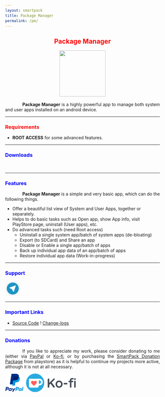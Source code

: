 ```yaml
---
layout: smartpack
title: Package Manager
permalink: /pm/
---
```


<style>
    tab1 { padding-left: 4em; }
</style>

<h2 style="color: red; text-align: center">Package Manager</h2>

<p style="text-align: center"><img src="https://github.com/SmartPack/PackageManager/blob/master/app/src/main/ic_launcher-web.png?raw=true" alt="" width="150" height="150" /></p>

<p style="text-align: justify"><tab1><strong>Package Manager</strong> is a highly powerful app to manage both system and user apps installed on an android device.</tab1></p>

<hr>

<h3 style="color: red">Requirements</h3>

* <strong>ROOT ACCESS</strong> for some advanced features.

<hr>

<h3 style="color: blue">Downloads</h3>

<p><a href="https://play.google.com/store/apps/details?id=com.smartpack.packagemanager" target="_blank"><img src="https://play.google.com/intl/en_us/badges/images/generic/en-play-badge.png" alt="" height="60" /></a> <a href="https://github.com/SmartPack/PackageManager/blob/master/release/com.smartpack.packagemanager.apk?raw=true" target="_blank"><img src="https://i.ibb.co/q0mdc4Z/get-it-on-github.png" alt="" height="60" /></a></p>

<hr>

<h3 style="color: blue">Features</h3>

<p style="text-align: justify"><tab1><strong>Package Manager</strong> is a simple and very basic app, which can do the following things.</tab1></p>

* Offer a beautiful list view of System and User Apps, together or separately.
* Helps to do basic tasks such as Open app, show App info, visit PlayStore page, uninstall (User apps), etc.
* Do advanced tasks such (need Root access)
  * Uninstall a single system app/batch of system apps (de-bloating)
  * Export (to SDCard) and Share an app
  * Disable or Enable a single app/batch of apps
  * Back up individual app data of an app/batch of apps 
  * Restore individual app data (Work-in-progress)

<hr>

<h3 style="color: blue">Support</h3>

<a href="https://t.me/smartpack_kmanager" target="_blank"><img src="https://github.com/SmartPack/SmartPack.github.io/blob/master/asset/pic006.png?raw=true" alt="" width="50" height="50" /></a>

<hr>

<h3 style="color: blue">Important Links</h3>

* <a href="https://github.com/SmartPack/PackageManager/" target="_blank">Source Code</a> ! <a href="https://github.com/SmartPack/PackageManager/raw/master/change-logs.md" target="_blank">Change-logs</a>

<hr>

<h3 style="color: blue">Donations</h3>

<p style="text-align: justify"><tab1>If you like to appreciate my work, please consider donating to me (either via <a href="https://www.paypal.me/menacherry" target="_blank">PayPal</a> or <a href="https://ko-fi.com/sunilpaulmathew" target="_blank">Ko-fi</a>, or by purchasing the <a href="https://play.google.com/store/apps/details?id=com.smartpack.donate" target="_blank">SmartPack Donation Package</a> from playstore) as it is helpful to continue my projects more active, although it is not at all necessary.</tab1></p>

<p><a href="https://www.paypal.me/menacherry" target="_blank"><img src="https://github.com/SmartPack/SmartPack.github.io/blob/master/asset/pic005.png?raw=true" alt="" height="60" /></a> <a href="https://play.google.com/store/apps/details?id=com.smartpack.donate" target="_blank"><img src="https://play.google.com/intl/en_us/badges/images/generic/en-play-badge.png" alt="" height="60" /></a> <a href="https://ko-fi.com/sunilpaulmathew" target="_blank"><img src="https://github.com/SmartPack/SmartPack.github.io/blob/master/asset/pic010.png?raw=true" alt="" height="60" /></a></p>
